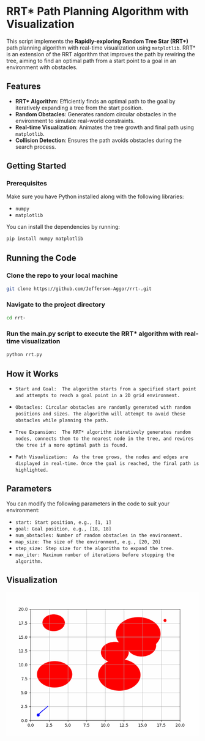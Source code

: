 # RRT* Path Planning Algorithm with Visualization

This script implements the **Rapidly-exploring Random Tree Star (RRT\*)** path planning algorithm
with real-time visualization using `matplotlib`. RRT\* is an extension of the RRT algorithm that improves the path by rewiring the tree, aiming to find an optimal path from a start point to a goal in an environment with obstacles.

## Features

- **RRT\* Algorithm**: Efficiently finds an optimal path to the goal by iteratively expanding a tree from the start position.
- **Random Obstacles**: Generates random circular obstacles in the environment to simulate real-world constraints.
- **Real-time Visualization**: Animates the tree growth and final path using `matplotlib`.
- **Collision Detection**: Ensures the path avoids obstacles during the search process.

## Getting Started

### Prerequisites

Make sure you have Python installed along with the following libraries:

- `numpy`
- `matplotlib`

You can install the dependencies by running:

```bash
pip install numpy matplotlib
```

## Running the Code
### Clone the repo to your local machine
```bash
git clone https://github.com/Jefferson-Aggor/rrt-.git
```

### Navigate to the project directory
```bash
cd rrt-
```

### Run the main.py script to execute the RRT* algorithm with real-time visualization
```bash 
python rrt.py
```

## How it Works
- `Start and Goal: 
The algorithm starts from a specified start point and attempts to reach a goal point in a 2D grid environment.`

- `Obstacles:
Circular obstacles are randomly generated with random positions and sizes. The algorithm will attempt to avoid these obstacles while planning the path.`

- `Tree Expansion: 
The RRT* algorithm iteratively generates random nodes, connects them to the nearest node in the tree, and rewires the tree if a more optimal path is found.`

- `Path Visualization: 
As the tree grows, the nodes and edges are displayed in real-time. Once the goal is reached, the final path is highlighted.`

## Parameters
You can modify the following parameters in the code to suit your environment:

- `start: Start position, e.g., [1, 1]`
- `goal: Goal position, e.g., [18, 18]`
- `num_obstacles: Number of random obstacles in the environment.`
- `map_size: The size of the environment, e.g., [20, 20]`
- `step_size: Step size for the algorithm to expand the tree.`
- `max_iter: Maximum number of iterations before stopping the algorithm.`

## Visualization
![image](https://github.com/Jefferson-Aggor/rrt-star/blob/main/rrt_star_animation.gif)
